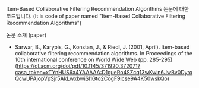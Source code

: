 Item-Based Collaborative Filtering Recommendation Algorithms 논문에 대한 코드입니다. (It is code of paper named "Item-Based Collaborative Filtering Recommendation Algorithms")

논문 소개 (paper)
- Sarwar, B., Karypis, G., Konstan, J., & Riedl, J. (2001, April). Item-based collaborative filtering recommendation algorithms. In Proceedings of the 10th international conference on World Wide Web (pp. 285-295)  
(https://dl.acm.org/doi/pdf/10.1145/371920.372071?casa_token=xTYnHUS6a4YAAAAA:D1gueRo4SZcq13wKwin6JwBv0DyroQcwUPAjopVpSjr5AkLwxbwiSl1Gto2CogF9Icse9A4K50wskQo)
